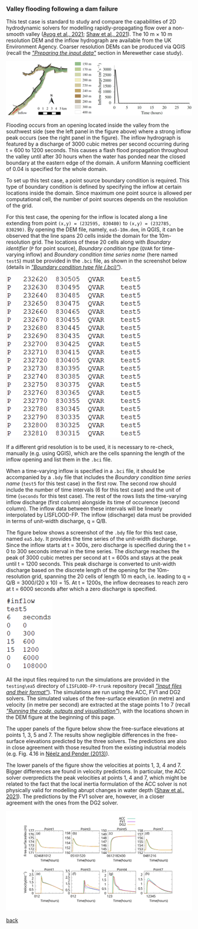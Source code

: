 ### Valley flooding following a dam failure

This test case is standard to study and compare the capabilities of 2D hydrodynamic solvers for modelling rapidly-propagating flow over a non-smooth valley ([Ayog et al., 2021](https://www.sciencedirect.com/science/article/abs/pii/S0022169420313858); [Shaw et al., 2021](https://gmd.copernicus.org/preprints/gmd-2020-340/)). The 10 m × 10 m resolution DEM and the inflow hydrograph are available from the UK Environment Agency. Coarser resolution DEMs can be produced via QGIS (recall the [*"Preparing the input data"*](/Merewether2.md) section in Merewether case study).

![Image](/Figures/Fig_7G.jpg)

Flooding occurs from an opening located inside the valley from the southwest side (see the left panel in the figure above) where a strong inflow peak occurs (see the right panel in the figure). The inflow hydrograph is featured by a discharge of 3000 cubic metres per second occurring during t = 600 to 1200 seconds. This causes a flash flood propagation throughout the valley until after 30 hours when the water has ponded near the closed boundary at the eastern edge of the domain. A uniform Manning coefficient of 0.04 is specified for the whole domain.

To set up this test case, a point source boundary condition is required. This type of boundary condition is defined by specifying the inflow at certain locations inside the domain. Since maximum one point source is allowed per computational cell, the number of point sources depends on the resolution of the grid.

For this test case, the opening for the inflow is located along a line extending from point `(x,y) = (232595, 830480)` to `(x,y) = (232785, 830290)`. By opening the DEM file, namely, `ea5-10m.dem`, in QGIS, it can be observed that the line spans 20 cells inside the domain for the 10m-resolution grid. The locations of these 20 cells along with *Boundary identifier* (`P` for point source), *Boundary condition type* (`QVAR` for time-varying inflow) and *Boundary condition time series name* (here named `test5`) must be provided in the `.bci` file, as shown in the screenshot below (details in [*"Boundary condition type file (.bci)"*](https://www.seamlesswave.com/Merewether1-2.html)). 

![image](/Figures/ea5_1.PNG)

If a different grid resolution is to be used, it is necessary to re-check, manually (e.g. using QGIS), which are the cells spanning the length of the inflow opening and list them in the `.bci` file. 

When a time-varying inflow is specified in a `.bci` file, it should be accompanied by a `.bdy` file that includes the *Boundary condition time series name* (`test5` for this test case) in the first row. The second row should include the number of time intervals (6 for this test case) and the unit of time (`seconds` for this test case). The rest of the rows lists the time-varying inflow discharge (first column) alongside its time of occurence (second column). The inflow data between these intervals will be linearly interpolated by LISFLOOD-FP. The inflow (discharge) data must be provided in terms of unit-width discharge, q = Q/B. 

The figure below shows a screenshot of the `.bdy` file for this test case, named `ea5.bdy`. It provides the time series of the unit-width discharge. Since the inflow starts at t = 300s, zero discharge is specified during the t = 0 to 300 seconds interval in the time series. The discharge reaches the peak of 3000 cubic metres per second at t = 600s and stays at the peak until t = 1200 seconds. This peak discharge is converted to unit-width discharge based on the discrete length of the opening for the 10m-resolution grid, spanning the 20 cells of length 10 m each, i.e. leading to q = Q/B = 3000/(20 x 10) = 15. At t = 1200s, the inflow decreases to reach zero at t = 6000 seconds after which a zero discharge is specified.


 ![image](/Figures/ea5_2.PNG) 
 
All the input files required to run the simulations are provided in the `testing\ea5` directory of `LISFLOOD-FP-trunk` repository (recall [*"Input files and their format"*](/Merewether1.md)). The simulations are run using the ACC, FV1 and DG2 solvers. The simulated values of the free-surface elevation (in metre) and velocity (in metre per second) are extracted at the stage points 1 to 7 (recall [*"Running the code, outputs and visualisation"*](/Merewether3.md)), with the locations shown in the DEM figure at the beginning of this page. 

The upper panels of the figure below show the free-surface elevations at points 1, 3, 5 and 7. The results show negligible differences in the free-surface elevations predicted by the three solvers. The predictions are also in close agreement with those resulted from the existing industrial models (e.g. Fig. 4.16 in [Néelz and Pender (2013)](https://www.gov.uk/government/publications/benchmarking-the-latest-generation-of-2d-hydraulic-flood-modelling-packages)).

The lower panels of the figure show the velocities at points 1, 3, 4 and 7. Bigger differences are found in velocity predictions. In particular, the ACC solver overpredicts the peak velocities at points 1, 4 and 7, which might be related to the fact that the local inertia formulation of the ACC solver is not physically valid for modelling abrupt changes in water depth ([Shaw et al., 2021](https://gmd.copernicus.org/preprints/gmd-2020-340/)). The predictions by the FV1 solver are, however, in a closer agreement with the ones from the DG2 solver. 

 
 ![image](/Figures/ea5_3.svg) 

[back](/LISFLOOD8.0.md)
